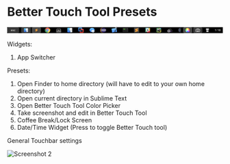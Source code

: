 # Better Touch Tool Presets

![Screenshot 1](clay-btt-presets.png?raw=true)

Widgets:
1) App Switcher

Presets:
1) Open Finder to home directory (will have to edit to your own home directory)
2) Open current directory in Sublime Text
3) Open Better Touch Tool Color Picker
4) Take screenshot and edit in Better Touch Tool
5) Coffee Break/Lock Screen
6) Date/Time Widget (Press to toggle Better Touch tool)

General Touchbar settings

![Screenshot 2](https://github.com/claydugo/btt-touchbar/blob/master/btt-settings.png?raw=true)
